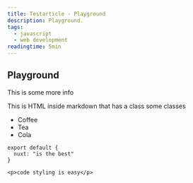 ```yaml
---
title: Testarticle - Playground
description: Playground.
tags: 
  - javascript
  - web development
readingtime: 5min
---
```


## Playground

This is some more info
<div class="bg-blue-500 text-white p-4 mb-4">
  This is HTML inside markdown that has a class some classes
</div>

<div class="bg-green-500">
<ul>
  <li>Coffee</li>
  <li>Tea</li>
  <li>Cola</li>
</ul>
</div>


```js[nuxt.config.js]
export default {
  nuxt: "is the best"
}
```
```html[my-first-blog-post.md]
<p>code styling is easy</p>
```

